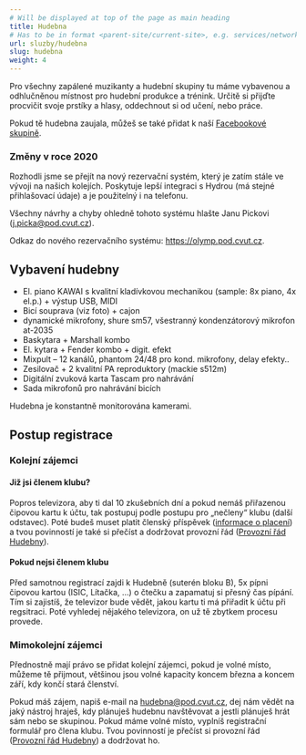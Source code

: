 ```yaml
---
# Will be displayed at top of the page as main heading
title: Hudebna
# Has to be in format <parent-site/current-site>, e.g. services/network (notice missing slash at the beginning)
url: sluzby/hudebna
slug: hudebna
weight: 4
---
```


Pro všechny zapálené muzikanty a hudební skupiny tu máme vybavenou a odhlučněnou místnost pro hudební produkce a trénink. Určitě si přijďte procvičit svoje prstíky a hlasy, oddechnout si od učení, nebo práce.

Pokud tě hudebna zaujala, můžeš se také přidat k naší [Facebookové skupině](https://www.facebook.com/groups/135514173251273/?fref=ts).

### Změny v roce 2020

Rozhodli jsme se přejít na nový rezervační systém, který je zatím stále ve vývoji na našich kolejích. Poskytuje lepší integraci s Hydrou (má stejné přihlašovací údaje) a je použitelný i na telefonu.

Všechny návrhy a chyby ohledně tohoto systému hlašte Janu Pickovi (j.picka@pod.cvut.cz).

Odkaz do nového rezervačního systému: https://olymp.pod.cvut.cz.

## Vybavení hudebny

- El. piano KAWAI s kvalitní kladívkovou mechanikou (sample: 8x piano, 4x el.p.) + výstup USB, MIDI
- Bicí souprava (viz foto) + cajon
- dynamické mikrofony, shure sm57, všestranný kondenzátorový mikrofon at-2035
- Baskytara + Marshall kombo
- El. kytara + Fender kombo + digit. efekt
- Mixpult – 12 kanálů, phantom 24/48 pro kond. mikrofony, delay efekty..
- Zesilovač + 2 kvalitní PA reproduktory (mackie s512m)
- Digitální zvuková karta Tascam pro nahrávání
- Sada mikrofonů pro nahrávání bicích

Hudebna je konstantně monitorována kamerami.

## Postup registrace
### Kolejní zájemci
#### Již jsi členem klubu?
Popros televizora, aby ti dal 10 zkušebních dní a pokud nemáš přiřazenou čipovou kartu k účtu, tak postupuj podle postupu pro „nečleny“ klubu (další odstavec). Poté budeš muset platit členský příspěvek ([informace o placení](https://pod.cvut.cz/sluzby/poplatky-za-clenstvi/)) a tvou povinností je také si přečíst a dodržovat provozní řád ([Provozní řád Hudebny](https://wiki.pod.cvut.cz/_media/hudebna-provozni-rad-2014.pdf)).

#### Pokud nejsi členem klubu
Před samotnou registrací zajdi k Hudebně (suterén bloku B), 5x pípni čipovou kartou (ISIC, Lítačka, …) o čtečku a zapamatuj si přesný čas pípání. Tím si zajistíš, že televizor bude vědět, jakou kartu ti má přiřadit k účtu při regsitraci. Poté vyhledej nějakého televizora, on už tě zbytkem procesu provede.

### Mimokolejní zájemci
Přednostně mají právo se přidat kolejní zájemci, pokud je volné místo, můžeme tě přijmout, většinou jsou volné kapacity koncem března a koncem září, kdy končí stará členství.

Pokud máš zájem, napiš e-mail na hudebna@pod.cvut.cz, dej nám vědět na jaký nástroj hraješ, kdy plánuješ hudebnu navštěvovat a jestli plánuješ hrát sám nebo se skupinou.
Pokud máme volné místo, vyplníš registrační formulář pro člena klubu. Tvou povinností je přečíst si provozní řád ([Provozní řád Hudebny](https://wiki.pod.cvut.cz/_media/hudebna-provozni-rad-2014.pdf)) a dodržovat ho.
